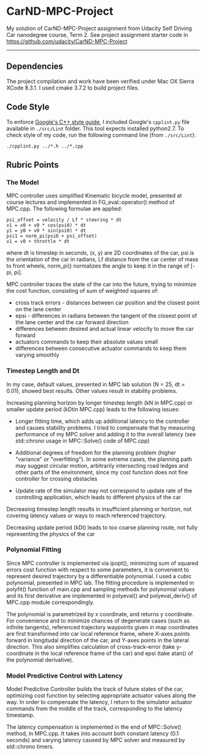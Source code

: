 
# CarND-MPC-Project

My solution of CarND-MPC-Project assignment from Udacity Self Driving Car nanodegree course, Term 2. See project assignment starter code in https://github.com/udacity/CarND-MPC-Project

---

## Dependencies

The project compilation and work have been verified under Mac OX Sierra XCode 8.3.1. I used cmake 3.7.2 to build project files.

## Code Style

To enforce [Google's C++ style guide](https://google.github.io/styleguide/cppguide.html), I included Google's `cpplint.py` file available in `./src/Lint` folder. This tool expects installed python2.7. To check style of my code, run the following command line (from `./src/Lint`):

```
./cpplint.py ../*.h ../*.cpp
```

## Rubric Points

### The Model

MPC controller uses simplified Kinematic bicycle model, presented at course lectures and implemented in FG_eval::operator() method of MPC.cpp. The following formulae are applied:

```
psi_offset = velocity / Lf * steering * dt
x1 = x0 + v0 * cos(psi0) * dt
y1 = y0 + v0 * sin(psi0) * dt
psi1 = norm_pi(psi0 + psi_offset)
v1 = v0 + throttle * dt
```

where dt is timestep in seconds, (x, y) are 2D coordinates of the car, psi is the orientation of the car in radians, Lf distance from the car center of mass to front wheels, norm_pi() normalizes the angle to keep it in the range of [-pi, pi].

MPC controller traces the state of the car into the future, trying to minimize the cost function, consisting of sum of weighted squares of:
* cross track errors - distances between car position and the closest point on the lane center
* epsi - differences in radians between the tangent of the closest point of the lane center and the car forward direction
* differences between desired and actual linear velocity to move the car forward
* actuators commands to keep their absolute values small
* differences between consecutive actuator commands to keep them varying smoothly

### Timestep Length and Dt

In my case, default values, presented in MPC lab solution (N = 25, dt = 0.01), showed best results. Other values result in stability problems.

Increasing planning horizon by longer timestep length (kN in MPC.cpp) or smaller update period (kDtin MPC.cpp) leads to the following issues:

* Longer fitting time, which adds up additional latency to the controller and causes stability problems. I tried to compensate that by measuring performance of my MPC solver and adding it to the overall latency (see std::chrono usage in MPC::Solve() code of MPC.cpp)

* Additional degrees of freedom for the planning problem (higher "variance" or "overfitting"). In some extreme cases, the planning path may suggest circular motion, arbitrarily intersecting road ledges and other parts of the environment, since my cost function does not fine controller for crossing obstacles

* Update rate of the simulator may not correspond to update rate of the controlling application, which leads to different physics of the car

Decreasing timestep length results in insufficient planning or horizon, not covering latency values or ways to reach referenced trajectory.

Decreasing update period (kDt) leads to too coarse planning route, not fully representing the physics of the car

### Polynomial Fitting

Since MPC controller is implemented via ipopt(), minimizing sum of squared errors cost function with respect to some parameters, it is convenient to represent desired trajectory by a differentiable polynomial. I used a cubic polynomial, presented in MPC lab. The fitting procedure is implemented in polyfit() function of main.cpp and sampling methods for polynomial values and its first derivative are implemented in polyeval() and polyeval_deriv() of MPC.cpp module correspondingly.

The polynomial is parametrized by x coordinate, and returns y coordinate. For convenience and to minimize chances of degenerate cases (such as infinite tangents), referenced trajectory waypoints given in map coordinates are first transformed into car local reference frame, where X-axes points forward in longitudal direction of the car, and Y-axes points in the lateral direction. This also simplifies calculation of cross-track-error (take y-coordinate in the local reference frame of the car) and epsi (take atan() of the polynomial derivative). 

### Model Predictive Control with Latency

Model Predictive Controller builds the track of future states of the car, optimizing cost function by selecting appropriate actuator values along the way. In order to compensate the latency, I return to the simulator actuator commands from the middle of the track, corresponding to the latency timestamp.

The latency compensation is implemented in the end of MPC::Solve() method, in MPC.cpp. It takes into account both constant latency (0.1 seconds) and varying latency caused by MPC solver and measured by std::chrono timers.
